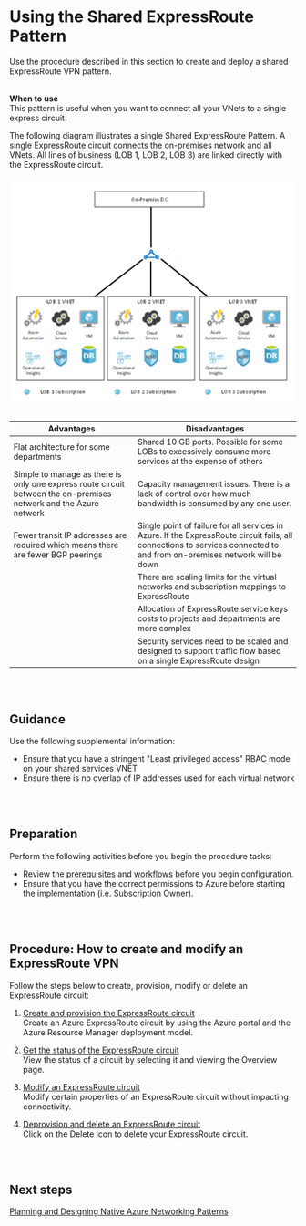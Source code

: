 # Using the Shared ExpressRoute Pattern
Use the procedure described in this section to create and deploy a shared ExpressRoute VPN pattern.
<br />
<br />

**When to use**  
This pattern is useful when you want to connect all your VNets to a single express circuit.

The following diagram illustrates a single Shared ExpressRoute Pattern. A single ExpressRoute circuit connects the on-premises network and all VNets. All lines of business (LOB 1, LOB 2, LOB 3) are linked directly with the ExpressRoute circuit.

![SharedExpressRoutePattern](https://github.com/alvarovitta/Azure-Networking/blob/master/images/ShareExpressRoutePattern.png)
<br />
<br />

| Advantages        | Disadvantages           |
| ------------- |---------------|
|Flat architecture for some departments	|Shared 10 GB ports. Possible for some LOBs to excessively consume more services at the expense of others|
Simple to manage as there is only one express route circuit between the on-premises network and the Azure network	|Capacity management issues. There is a lack of control over how much bandwidth is consumed by any one user.
|Fewer transit IP addresses are required which means there are fewer BGP peerings	|Single point of failure for all services in Azure. If the ExpressRoute circuit fails, all connections to services connected to and from on-premises network will be down  
||There are scaling limits for the virtual networks and subscription mappings to ExpressRoute
||Allocation of ExpressRoute service keys costs to projects and departments are more complex|
||Security services need to be scaled and designed to support traffic flow based on a single ExpressRoute design
<br />
<br />

## Guidance
Use the following supplemental information:

- Ensure that you have a stringent "Least privileged access" RBAC model on your shared services VNET 
- Ensure there is no overlap of IP addresses used for each virtual network
<br />
<br />

## Preparation
Perform the following activities before you begin the procedure tasks: 

- Review the [prerequisites](https://docs.microsoft.com/en-us/azure/expressroute/expressroute-prerequisites) and [workflows](https://docs.microsoft.com/en-us/azure/expressroute/expressroute-workflows) before you begin configuration.
- Ensure that you have the correct permissions to Azure before starting the implementation (i.e. Subscription Owner).
<br />
<br />

## Procedure:  How to create and modify an ExpressRoute VPN
Follow the steps below to create, provision, modify or delete an ExpressRoute circuit:
	
1. [Create and provision the ExpressRoute circuit](https://docs.microsoft.com/en-us/azure/expressroute/expressroute-howto-circuit-portal-resource-manager#create)  
  Create an Azure ExpressRoute circuit by using the Azure portal and the Azure Resource Manager deployment model. 
	
2. [Get the status of the ExpressRoute circuit](https://docs.microsoft.com/en-us/azure/expressroute/expressroute-howto-circuit-portal-resource-manager#status)  
  View the status of a circuit by selecting it and viewing the Overview page. 
	
3. [Modify an ExpressRoute circuit](https://docs.microsoft.com/en-us/azure/expressroute/expressroute-howto-circuit-portal-resource-manager#modify)  
  Modify certain properties of an ExpressRoute circuit without impacting connectivity.
	
4. [Deprovision and delete an ExpressRoute circuit](https://docs.microsoft.com/en-us/azure/expressroute/expressroute-howto-circuit-portal-resource-manager#delete)  
  Click on the Delete icon to delete your ExpressRoute circuit.
<br />
<br />
	
## Next steps
[Planning and Designing Native Azure Networking Patterns](https://github.com/alvarovitta/Azure-Networking/blob/master/3.0-Planning-and-Designing-Native-Azure-Networking-Patterns.md)
